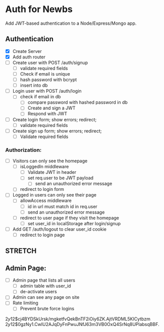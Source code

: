 # Auth for Newbs

Add JWT-based authentication to a Node/Express/Mongo app.

## Authentication
* [x] Create Server
* [x] Add auth router
* [ ] Create user with POST /auth/signup
	* [ ] validate required fields
	* [ ] Check if email is unique
	* [ ] hash password with bcrypt
	* [ ] insert into db
* [ ] Login user with POST /auth/login
	* [ ] check if email in db
		* [ ] compare password with hashed password in db
		* [ ] Create and sign a JWT
      * [ ] Respond with JWT
* [ ] Create login form; show errors; redirect;
 	* [ ] validate required fields
* [ ] Create sign up form; show errors; redirect;
	* [ ] Validate required fields

### Authorization:
* [ ] Visitors can only see the homepage
	* [ ] isLoggedIn middleware
		* [ ] Validate JWT in header
      * [ ] set req.user to be JWT payload
		* [ ] send an unauthorized error message
	* [ ] redirect to login form
* [ ] Logged in users can only see their page
	* [ ] allowAccess middleware
		* [ ] id in url must match id in req.user
 		* [ ] send an unauthorized error message
	* [ ] redirect to user page if they visit the homepage
		* [ ] set user_id in localStorage after login/signup
* [ ] Add GET /auth/logout to clear user_id cookie
	* [ ] redirect to login page

## STRETCH

## Admin Page:
* [ ] Admin page that lists all users
	* [ ] admin table with user_id
	* [ ] de-activate users
* [ ] Admin can see any page on site
* [ ] Rate limiting
  * [ ] Prevent brute force logins

$2y$12$cj4BYDSkUrsk/mgketfvQekBnTF2iOiy6ZK.AjtVRDML5KICytbzm
$2y$12$0gzNy1.CwIU2AJqDyFnPwuJNfJ63m3VB0OxQ4SrNq8UPlabsqBBF.
